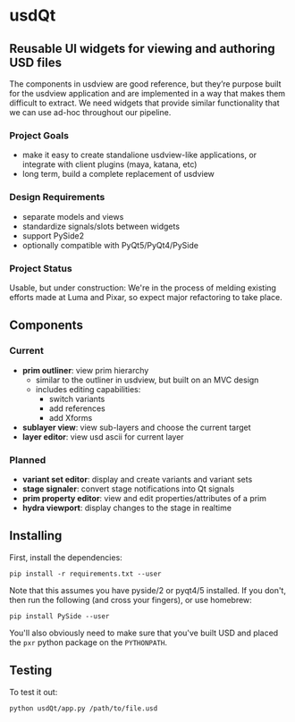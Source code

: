 
# usdQt

## Reusable UI widgets for viewing and authoring USD files

The components in usdview are good reference, but they’re purpose built for the usdview application and are implemented in a way that makes them difficult to extract.  We need widgets that provide similar functionality that we can use ad-hoc throughout our pipeline. 

### Project Goals
- make it easy to create standalione usdview-like applications, or integrate with client plugins (maya, katana, etc)
- long term, build a complete replacement of usdview

### Design Requirements
- separate models and views
- standardize signals/slots between widgets
- support PySide2
- optionally compatible with PyQt5/PyQt4/PySide

### Project Status

Usable, but under construction:  We're in the process of melding existing efforts made at Luma and Pixar, so expect major refactoring to take place.

## Components

### Current
- **prim outliner**: view prim hierarchy
  - similar to the outliner in usdview, but built on an MVC design
  - includes editing capabilities:
    - switch variants
    - add references
    - add Xforms
- **sublayer view**: view sub-layers and choose the current target
- **layer editor**: view usd ascii for current layer

### Planned
- **variant set editor**: display and create variants and variant sets
- **stage signaler**: convert stage notifications into Qt signals
- **prim property editor**: view and edit properties/attributes of a prim
- **hydra viewport**: display changes to the stage in realtime

## Installing

First, install the dependencies:

```
pip install -r requirements.txt --user
```

Note that this assumes you have pyside/2 or pyqt4/5 installed.  If you don't, then 
run the following (and cross your fingers), or use homebrew:

```
pip install PySide --user
```

You'll also obviously need to make sure that you've built USD and placed the `pxr` python package on the `PYTHONPATH`.

## Testing

To test it out:

```
python usdQt/app.py /path/to/file.usd
```
